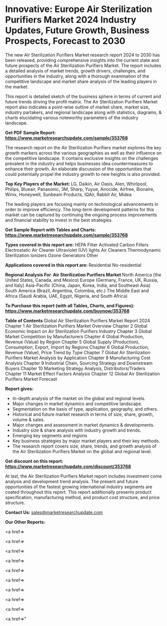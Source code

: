 # Innovative: Europe Air Sterilization Purifiers Market 2024 Industry Updates, Future Growth, Business Prospects, Forecast to 2030

The new Air Sterilization Purifiers Market research report 2024 to 2030 has been released, providing comprehensive insights into the current state and future prospects of the Air Sterilization Purifiers Market. The report includes a detailed analysis of market trends, growth drivers, challenges, and opportunities in the industry, along with a thorough examination of the competitive landscape and market share analysis of the leading players in the market.

This report is detailed sketch of the business sphere in terms of current and future trends driving the profit matrix. The Air Sterilization Purifiers Market report also indicates a point-wise outline of market share, market size, industry partakers, and regional landscape along with statistics, diagrams, &amp; charts elucidating various noteworthy parameters of the industry landscape.

<strong><b>Get PDF Sample Report: <a href=https://www.marketresearchupdate.com/sample/353768>https://www.marketresearchupdate.com/sample/353768</a></b></strong>

The research report on the Air Sterilization Purifiers market explores the key growth markers across the various geographies as well as their influence on the competitive landscape. It contains exclusive insights on the challenges prevalent in the industry and helps businesses idea countermeasures to enhance their growth. An elaborate discussion of the opportunities that could potentially propel the industry growth to new heights is also provided.

<strong><b>Top Key Players of the Market:
</b></strong>LG, Daikin, Air Oasis, Alen, Whirlpool, Philips, Blueair, Panasonic, 3M, Sharp, Yuyue, Airocide, Airfree, Bionaire, Winix, Honeywell, Sunbeam Products, IQAir, Rabbit Air, Midea<strong><b>
</b></strong>

The leading players are focusing mainly on technological advancements in order to improve efficiency. The long-term development patterns for this market can be captured by continuing the ongoing process improvements and financial stability to invest in the best strategies.

<strong><b>Get Sample Report with Tables and Charts: <a href=https://www.marketresearchupdate.com/sample/353768>https://www.marketresearchupdate.com/sample/353768</a></b></strong>

<strong><b>Types covered in this report are:
</b></strong>HEPA Filter
Activated Carbon Filters
Electrostatic Air Cleaner
Ultraviolet (UV) lights Air Cleaners
Thermodynamic Sterilization
Ionizers
Ozone Generators
Other<strong><b>
</b></strong>

<strong><b>Applications covered in this report are:
</b></strong>Residential
No-residential<strong><b>
</b></strong>

<strong><b>Regional Analysis For  Air Sterilization Purifiers Market</b></strong><strong><b>
</b></strong>North America (the United States, Canada, and Mexico)
Europe (Germany, France, UK, Russia, and Italy)
Asia-Pacific (China, Japan, Korea, India, and Southeast Asia)
South America (Brazil, Argentina, Colombia, etc.)
The Middle East and Africa (Saudi Arabia, UAE, Egypt, Nigeria, and South Africa)

<strong><b>To Purchase this report (with all Tables, Charts, and Figures): <a href=https://www.marketresearchupdate.com/buynow/353768>https://www.marketresearchupdate.com/buynow/353768</a></b></strong>

<strong><b>Table of Contents</b></strong><strong><b>
</b></strong>Global Air Sterilization Purifiers Market Report 2024
Chapter 1 Air Sterilization Purifiers Market Overview
Chapter 2 Global Economic Impact on Air Sterilization Purifiers Industry
Chapter 3 Global Market Competition by Manufacturers
Chapter 4 Global Production, Revenue (Value) by Region
Chapter 5 Global Supply (Production), Consumption, Export, Import by Regions
Chapter 6 Global Production, Revenue (Value), Price Trend by Type
Chapter 7 Global Air Sterilization Purifiers Market Analysis by Application
Chapter 8 Manufacturing Cost Analysis
Chapter 9 Industrial Chain, Sourcing Strategy and Downstream Buyers
Chapter 10 Marketing Strategy Analysis, Distributors/Traders
Chapter 11 Market Effect Factors Analysis
Chapter 12 Global Air Sterilization Purifiers Market Forecast

<strong><b>Report gives:</b></strong>

- In-depth analysis of the market on the global and regional levels.
- Major changes in market dynamics and competitive landscape.
- Segmentation on the basis of type, application, geography, and others.
- Historical and future market research in terms of size, share, growth, volume &amp; sales.
- Major changes and assessment in market dynamics &amp; developments.
- Industry size &amp; share analysis with industry growth and trends.
- Emerging key segments and regions
- Key business strategies by major market players and their key methods.
- The research report covers size, share, trends, and growth analysis of the Air Sterilization Purifiers Market on the global and regional level.

<strong><b>Get discount on this report: <a href=https://www.marketresearchupdate.com/discount/353768>https://www.marketresearchupdate.com/discount/353768</a></b></strong>

At last, the Air Sterilization Purifiers Market report includes investment come analysis and development trend analysis. The present and future opportunities of the fastest growing international industry segments are coated throughout this report. This report additionally presents product specification, manufacturing method, and product cost structure, and price structure.

<strong><b>Contact Us:
</b></strong>sales@marketresearchupdate.com

<strong>Our Other Reports:</strong>

<a href=></a>

<a href=></a>

<a href=></a>

<a href=></a>

<a href=></a>

<a href=></a>

<a href=></a>

<a href=></a>

<a href=></a>

<a href=></a>"

